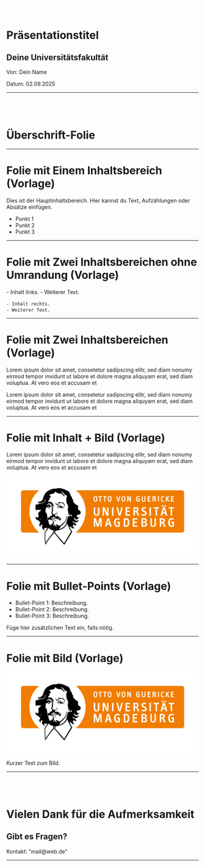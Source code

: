 <!-- 
link: https://raw.githubusercontent.com/dabusse9/LiaTry/refs/heads/main/Vorlage.css
-->

## <span style="color:white">Titel</span>

<div class="title-slide">
  <h1>Präsentationstitel</h1>
  <h2>Deine Universitätsfakultät</h2>
  <p class="title-meta">Von: Dein Name</p>
  <p class="title-meta">Datum: 02.09.2025</p>
</div>

<div class="footer-logo"></div>

---

## <span style="color:white">Überschrift-Folie (Vorlage)</span>

<div class="title-slide">
  <h1>Überschrift-Folie</h1>
</div>

<div class="footer-logo"></div>

---

# Folie mit Einem Inhaltsbereich (Vorlage)

<div class="content-box">
Dies ist der Hauptinhaltsbereich.  
Hier kannst du Text, Aufzählungen oder Absätze einfügen.  

- Punkt 1
- Punkt 2
- Punkt 3
</div>

<div class="footer-logo"></div>

---

# Folie mit Zwei Inhaltsbereichen ohne Umrandung (Vorlage)

<section class="flex-container">
<!-- class="flex-child" style="min-width: 250px" -->
    - Inhalt links.
    - Weiterer Text.

<!-- class="flex-child" style="min-width: 250px" -->
    - Inhalt rechts.
    - Weiterer Text.

</section>

<div class="footer-logo"></div>

---

# Folie mit Zwei Inhaltsbereichen (Vorlage)

<section class="flex-container">
<!-- class="flex-child-bordered" -->
  Lorem ipsum dolor sit amet, consetetur sadipscing elitr, sed diam nonumy eirmod tempor
  invidunt ut labore et dolore magna aliquyam erat, sed diam voluptua. At vero eos et accusam et

<!-- class="flex-child-bordered" -->
  Lorem ipsum dolor sit amet, consetetur sadipscing elitr, sed diam nonumy eirmod tempor invidunt ut
  labore et dolore magna aliquyam erat, sed diam voluptua. At vero eos et accusam et

</section>

<div class="footer-logo"></div>

---

# Folie mit Inhalt + Bild (Vorlage)

<section class="flex-container">
<!-- class="flex-child" style="min-width: 250px" -->
  Lorem ipsum dolor sit amet, consetetur sadipscing elitr, sed diam nonumy eirmod tempor
  invidunt ut labore et dolore magna aliquyam erat, sed diam voluptua. At vero eos et accusam et

<!-- class="flex-child" style="min-width: 250px" -->
![Beschreibung des Bildes](https://github.com/dabusse9/LiaTry/raw/main/FHW.png)

</section>

<div class="footer-logo"></div>

---

# Folie mit Bullet-Points (Vorlage)

- Bullet-Point 1: Beschreibung.
- Bullet-Point 2: Beschreibung.
- Bullet-Point 3: Beschreibung.

Füge hier zusätzlichen Text ein, falls nötig.

<div class="footer-logo"></div>

---

# Folie mit Bild (Vorlage)

![Beschreibung des Bildes](https://github.com/dabusse9/LiaTry/raw/main/FHW.png)

Kurzer Text zum Bild.

<div class="footer-logo"></div>

---

## <span style="color:white">Abschluss-Folie (Vorlage)</span>

<div class="title-slide final-slide">
  <h1>Vielen Dank für die Aufmerksamkeit</h1>
  <h2>Gibt es Fragen?</h2>
    <p class="title-meta">Kontakt: "mail@web.de" </p>
</div>

<div class="footer-logo"></div>

---
